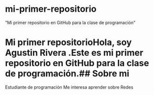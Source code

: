 # mi-primer-repositorio
"Mi primer repositorio en GitHub para la clase de programación"
# Mi primer repositorioHola, soy Agustin Rivera .Este es mi primer repositorio en GitHub para la clase de programación.## Sobre mi
Estudiante de programación
Me interesa aprender sobre Redes